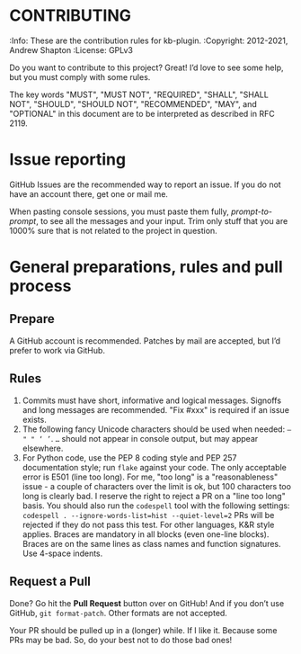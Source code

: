 # CONTRIBUTING

:Info: These are the contribution rules for kb-plugin.
:Copyright: 2012-2021, Andrew Shapton 
:License: GPLv3

Do you want to contribute to this project?  Great!  I’d love to see some help,
but you must comply with some rules.

The key words "MUST", "MUST NOT", "REQUIRED", "SHALL", "SHALL
NOT", "SHOULD", "SHOULD NOT", "RECOMMENDED",  "MAY", and
"OPTIONAL" in this document are to be interpreted as described in
RFC 2119.

# Issue reporting

GitHub Issues are the recommended way to report an issue.  If you do not have an account there, get one or mail me.

When pasting console sessions, you must paste them fully, *prompt-to-prompt*, to see all the messages and your input.  Trim only stuff that you are 1000% sure that is not related to the project in question.

# General preparations, rules and pull process

## Prepare

A GitHub account is recommended.  Patches by mail are accepted, but I’d prefer to work via GitHub.


## Rules

1. Commits must have short, informative and logical messages.  Signoffs and long messages are recommended.  "Fix #xxx" is required if an issue exists.
2. The following fancy Unicode characters should be used when needed: ``— " " ‘ ’``. ``…`` should not appear in console output, but may appear elsewhere.
3. For Python code, use the PEP 8 coding style and PEP 257 documentation style; run `flake` against your code. The only acceptable error is E501 (line too long). 
   For me, "too long" is a "reasonableness" issue - a couple of characters over the limit is ok, but 100 characters too long is clearly bad. I reserve the right to reject a PR on a "line too long" basis.
   You should also run the `codespell` tool with the following settings:
   `codespell . --ignore-words-list=hist --quiet-level=2`
   PRs will be rejected if they do not pass this test.
   For other languages, K&R style applies. Braces are mandatory in all blocks (even one-line blocks). Braces are on the same lines as class names and function signatures. Use 4-space indents.

## Request a Pull

Done?  Go hit the **Pull Request** button over on GitHub!  And if you don’t
use GitHub, ``git format-patch``.  Other formats are not accepted.

Your PR should be pulled up in a (longer) while.  If I like it.  Because
some PRs may be bad.  So, do your best not to do those bad ones!
